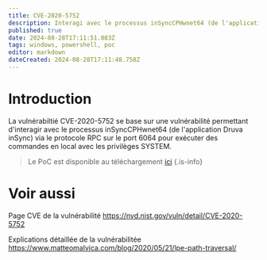```yaml
---
title: CVE-2020-5752
description: Interagi avec le processus inSyncCPHwnet64 (de l'application Druva inSync) via le protocole RPC sur le port 6064 pour exécuter des commandes en local avec les privilèges SYSTEM.
published: true
date: 2024-08-28T17:11:51.083Z
tags: windows, powershell, poc
editor: markdown
dateCreated: 2024-08-28T17:11:48.758Z
---
```


# Introduction

La vulnérabiltié CVE-2020-5752 se base sur une vulnérabilité permettant d'interagir avec le processus inSyncCPHwnet64 (de l'application Druva inSync) via le protocole RPC sur le port 6064 pour exécuter des commandes en local avec les privilèges SYSTEM.

> Le PoC est disponible au téléchargement [ici](https://www.exploit-db.com/exploits/49211)
> {.is-info}

# Voir aussi

Page CVE de la vulnérabilité
https://nvd.nist.gov/vuln/detail/CVE-2020-5752

Explications détaillée de la vulnérabilitée
https://www.matteomalvica.com/blog/2020/05/21/lpe-path-traversal/
